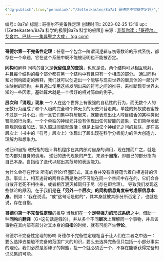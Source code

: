 ```yaml
---
{"dg-publish":true,"permalink":"/Zettelkasten/8a7a1 哥德尔不完备性定理/","dgPassFrontmatter":true}
---
```


编号:: 8a7a1
标题:: 哥德尔不完备性定理
创建时间:: 2023-02-25 13:19
up:: [[Zettelkasten/8a7a 科学的极限\|8a7a 科学的极限]]
来源:: [我帮你读：「哥德尔、艾舍尔、巴赫——集异璧之大成」 (qq.com)](https://mp.weixin.qq.com/s/Lq7dY3juXd7RS4b3P1SSVQ)

---
**哥德尔第一不完备性定理**：任意一个包含一阶谓词逻辑与初等数论的形式系统，都存在一个命题，它在这个系统中既不能被证明也不能被否定。

**同构**和解释
同构的含义是**保留信息的变换**，也就是说，两个结构可以相互映射，并且每个结构的每个部分都在另一个结构中有且只有一个相应的部分。
通过同构和对同构固定的解释，我们就可以创造出一个能够与现实世界的很具体的一部分产生映射的同构，并且通过使用这些发明出来的符号之间的推导，来推断现实世界未知的一些因素。基础算术就是一个很好的相对简单的例子。

**层次和「涌现」现象**
一个人在这个世界上有很强的自私性的行为，而无数个人的无数行为组成了和个人趋向完全和个体无关的历史兴替走向。单独的蚂蚁或者蜜蜂不过是一只小虫，而一旦它们集中群居起来，就能表现出让人瞠目结舌的某种类似智能的行为来。一个个单独的神经元并没有体现出任何智能的迹象，它们简单地依照规则做着加法，输入超过阈值就激活；但是上百亿个神经元之间的互联，却在高层次上（书中的「符号」层次上）体现出了超出现在科学分析能力的伟大创造力、理解力和想象力。

递归和自指
递归指的是计算机程序在其内部对自身的调用，现在推而广之，就是在内部对自身的调用。 
递归的迭代现象的产生，来源于**自指**，即自己的部分指向自己本身。自指给了迭代以超出其范畴的表达能力。

为什么会存在悖论
所有的悖论/怪圈形式，其本身并没有直接蕴含着自相违背的信息。事实上，相互违背的两样东西是绝对不可能在同一个空间中存在的，它们会各自散开老死不相往来，或者相互泯灭掉同归于尽（存在即合理）。
导致我们发现这些悖论的原因，在于我们是**在「另外一个层次」的同构信息角度来考虑原信息本身**。例如：“我在说谎。“或”这句话是假的“，其本身就被其部分所否定了，也就是说，存在自指。

**哥德尔第一不完备性定理**的推导
当我们在一个**足够强力的形式系统**之中，借助一种**同构**的**翻译**（G=这句话是假的），并从多个不同**层次**上理解同一个事物，并且该事物在其内部有部分对其本身的**自指**的时候，就有可能产生**悖论**。

哥德尔不完备性定理的影响
哥德尔不完备性定理相当于让人们在二者之中选一：要么选择去接触不完备的范围广大的知识，要么去选择完备但只包括一小部分事实的理论。我们必然是掰棒子的狗熊，捡一个就必须丢一个，不存在能够获得完备知识总集的可能。